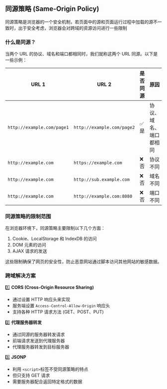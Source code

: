 ## 同源策略 (Same-Origin Policy)

同源策略是浏览器的一个安全机制，若页面中的源和页面运行过程中加载的源不一致时，出于安全考虑，浏览器会对跨域的资源访问进行一些限制

### 什么是同源？

当两个 URL 的协议、域名和端口都相同时，我们就称这两个 URL 同源。以下是一些示例：

| URL 1                      | URL 2                      | 是否同源 | 原因                   |
| -------------------------- | -------------------------- | -------- | ---------------------- |
| `http://example.com/page1` | `http://example.com/page2` | ✅ 是    | 协议、域名、端口都相同 |
| `http://example.com`       | `https://example.com`      | ❌ 否    | 协议不同               |
| `http://example.com`       | `http://sub.example.com`   | ❌ 否    | 域名不同               |
| `http://example.com`       | `http://example.com:8080`  | ❌ 否    | 端口不同               |

### 同源策略的限制范围

在浏览器环境下，同源策略主要限制以下几个方面：

1. Cookie、LocalStorage 和 IndexDB 的访问
2. DOM 元素的访问
3. AJAX 请求的发送

这些限制确保了网页的安全性，防止恶意网站通过脚本访问其他网站的敏感数据。

### 跨域解决方案

1️⃣ **CORS (Cross-Origin Resource Sharing)**

- 通过设置 HTTP 响应头来实现
- 服务端设置 `Access-Control-Allow-Origin` 响应头
- 支持各种 HTTP 请求方法 (GET、POST、PUT)

2️⃣ **代理服务器转发**

- 通过同源的服务器转发请求
- 前端请求发送到代理服务器
- 代理服务器转发到目标服务器

3️⃣ **JSONP**

- 利用 `<script>`标签不受同源策略的特点
- 但只支持 GET 请求
- 需要服务器配合返回特定格式的数据
